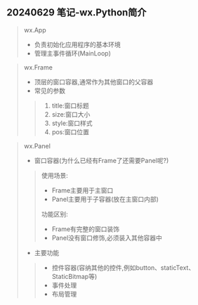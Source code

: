 ## 20240629 笔记-wx.Python简介

> wx.App
> - 负责初始化应用程序的基本环境
> - 管理主事件循环(MainLoop)

> wx.Frame
> - 顶层的窗口容器,通常作为其他窗口的父容器
> - 常见的参数
> > 1. title:窗口标题
> > 2. size:窗口大小
> > 3. style:窗口样式
> > 4. pos:窗口位置

> wx.Panel
> - 窗口容器(为什么已经有Frame了还需要Panel呢?)
> > 使用场景:
> > - Frame主要用于主窗口
> > - Panel主要用于子容器(放在主窗口内部)
> > 
> > 功能区别:
> > - Frame有完整的窗口装饰
> > - Panel没有窗口修饰,必须装入其他容器中
> - 主要功能
> > - 控件容器(容纳其他的控件,例如button、staticText、StaticBitmap等)
> > - 事件处理
> > - 布局管理

